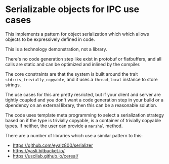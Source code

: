 Serializable objects for IPC use cases
============

This implements a pattern for object serialization which
which allows objects to be expressively defined in code.

This is a technology demonstration, not a library.

There's no code generation step like exist in protobuf
or flatbuffers, and all calls are static and can be
optimized and inlined by the compiler.

The core constraints are that the system is built around
the trait `std::is_trivially_copyable`, and it uses a
`thread_local` instance to store strings.

The use cases for this are pretty resricted, but if your
client and server are tightly coupled and you don't want
a code generation step in your build or a dpendency on
an external library, then this can be a reasonable solution.

The code uses template meta programming to select a
serialization strategy based on if the type is
trivially copyable, is a container of trivially
copyable types.  If neither, the user can provide
a `marshal` method.

There are a number of libraries which use a similar
pattern to this:

  - https://github.com/eyalz800/serializer
  - https://yasli.bitbucket.io/
  - https://uscilab.github.io/cereal/

